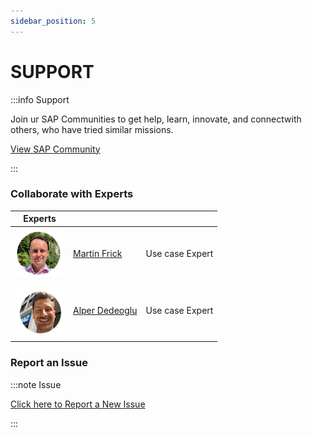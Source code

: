 ```yaml
---
sidebar_position: 5
---
```

# SUPPORT

:::info Support

Join ur SAP Communities to get help, learn, innovate, and connectwith others, who have tried similar missions. 

[View SAP Community](https://blogs.sap.com/)

:::

### Collaborate with Experts

| Experts | &nbsp; | &nbsp; | 
|:------:|:------------------------------|:------------|
|![<img src="docs/img/contributors/Martin.png?raw=true" width="100">](./img/contributors/Martin.png?raw=true) | [Martin Frick](https://github.com/martinfrick) | Use case Expert |
|![<img src="docs/img/contributors/Alper.png?raw=true" width="100">](./img/contributors/Alper.png?raw=true) | [Alper Dedeoglu](https://github.com/alperdedeoglu) | Use case Expert |

### Report an Issue

:::note Issue

[Click here to Report a New Issue](https://github.com/SAP-samples/btp-kyma-cap-multitenant-susaas/issues)

:::
